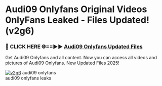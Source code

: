 # Audi09 Onlyfans Original Videos 0nlyFans Leaked - Files Updated! (v2g6)

<h3>🔴 CLICK HERE 🌐==►► <a href="https://tinyurl.com/ms9xzufz" rel="nofollow">Audi09 Onlyfans Updated Files</a></h3>

Get Audi09 Onlyfans and all content. Now you can access all videos and pictures of Audi09 Onlyfans. New Updated Files 2025!

[![v2g6](https://i.imgur.com/ppqm5kG.gif)](https://tinyurl.com/ms9xzufz)
audi09 onlyfans<br>
audi09 onlyfans leaks